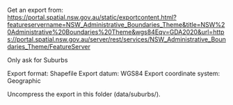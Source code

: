 Get an export from: https://portal.spatial.nsw.gov.au/static/exportcontent.html?featureservername=NSW_Administrative_Boundaries_Theme&title=NSW%20Administrative%20Boundaries%20Theme&wgs84Eqv=GDA2020&url=https://portal.spatial.nsw.gov.au/server/rest/services/NSW_Administrative_Boundaries_Theme/FeatureServer

Only ask for Suburbs

Export format: Shapefile
Export datum: WGS84
Export coordinate system: Geographic

Uncompress the export in this folder (data/suburbs/).